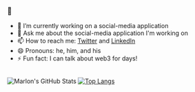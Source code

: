 ### 👋

- 🔭 I’m currently working on a social-media application
- 💬 Ask me about the social-media application I'm working on
- 📫 How to reach me: [Twitter](https://www.twitter.com/gldnwzrd) and [LinkedIn](https://www.linkedin.com/in/marlon-e)
- 😄 Pronouns: he, him, and his
- ⚡ Fun fact: I can talk about web3 for days!

##

![Marlon's GitHub Stats](https://github-readme-stats.vercel.app/api?username=marlonaesparza&show_icons=true&theme=default)
[![Top Langs](https://github-readme-stats.vercel.app/api/top-langs/?username=marlonaesparza&layout=compact)](https://github.com/anuraghazra/github-readme-stats)
